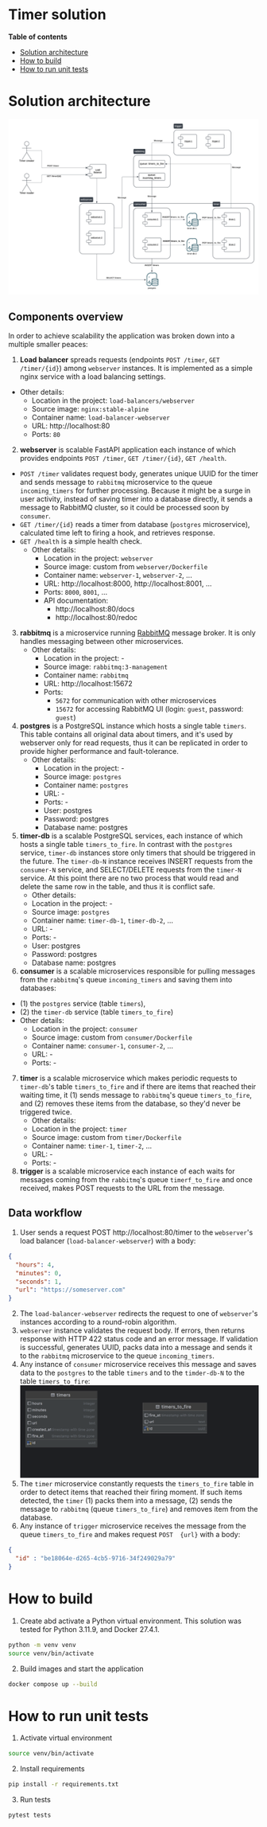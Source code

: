 <!--
  Copyright (c) [2024] [Maksim Moiseenkov]

  Licensed under the Apache License, Version 2.0 (the "License");
  you may not use this file except in compliance with the License.
  You may obtain a copy of the License at

      http://www.apache.org/licenses/LICENSE-2.0

  Unless required by applicable law or agreed to in writing, software
  distributed under the License is distributed on an "AS IS" BASIS,
  WITHOUT WARRANTIES OR CONDITIONS OF ANY KIND, either express or implied.
  See the License for the specific language governing permissions and
  limitations under the License.
 -->

# Timer solution

**Table of contents**

- [Solution architecture](#solution-architecture)
- [How to build](#how-to-build)
- [How to run unit tests](#how-to-run-unit-tests)

# Solution architecture
![Architecture](pics/architecture.png)
## Components overview
In order to achieve scalability the application was broken down into a multiple smaller peaces:
1. **Load balancer** spreads requests (endpoints `POST /timer`, `GET /timer/{id}`) among `webserver` instances. 
It is implemented as a simple nginx service with a load balancing settings.
  - Other details:
    - Location in the project: `load-balancers/webserver`
    - Source image: `nginx:stable-alpine`
    - Container name: `load-balancer-webserver`
    - URL: http://localhost:80
    - Ports: `80`

2. **webserver** is scalable FastAPI application each instance of which provides endpoints ```POST /timer```, 
`GET /timer/{id}`, `GET /health`.
- `POST /timer` validates request body, generates unique UUID for the timer and sends message to `rabbitmq`
microservice to the queue `incoming_timers` for further processing. Because it might be a surge in user activity, instead of 
saving timer into a database directly, it sends a message to RabbitMQ cluster, so it could be processed soon by
`consumer`.
- `GET /timer/{id}` reads a timer from database (`postgres` microservice), calculated time left to firing a hook, 
and retrieves response.
- `GET /health` is a simple health check.
  - Other details:
    - Location in the project: `webserver`
    - Source image: custom from `webserver/Dockerfile`
    - Container name: `webserver-1`, `webserver-2`, ...
    - URL: http://localhost:8000, http://localhost:8001, ...
    - Ports: `8000`, `8001`, ...
    - API documentation:
      - http://localhost:80/docs
      - http://localhost:80/redoc
3. **rabbitmq** is a microservice running [RabbitMQ](https://www.rabbitmq.com) message broker. It is only handles messaging
between other microservices.
   - Other details:
     - Location in the project: -
     - Source image: `rabbitmq:3-management`
     - Container name: `rabbitmq`
     - URL: http://localhost:15672
     - Ports:
       - `5672` for communication with other microservices
       - `15672` for accessing RabbitMQ UI (login: `guest`, password: `guest`)
4. **postgres** is a PostgreSQL instance which hosts a single table `timers`. This table contains all original data 
about timers, and it's used by webserver only for read requests, thus it can be replicated in order to provide higher 
performance and fault-tolerance.
   - Other details:
     - Location in the project: -
     - Source image: `postgres`
     - Container name: `postgres`
     - URL: -
     - Ports: -
     - User: postgres
     - Password: postgres
     - Database name: postgres
5. **timer-db** is a scalable PostgreSQL services, each instance of which hosts a single table `timers_to_fire`.
In contrast with the `postgres` service, `timer-db` instances store only timers that should be triggered in the future.
The `timer-db-N` instance receives INSERT requests from the `consumer-N` service, and SELECT/DELETE requests from the
`timer-N` service. At this point there are no two process that would read and delete the same row in the table, and thus
it is conflict safe.
    - Other details:
     - Location in the project: -
     - Source image: `postgres`
     - Container name: `timer-db-1`, `timer-db-2`, ...
     - URL: -
     - Ports: -
     - User: postgres
     - Password: postgres
     - Database name: postgres
6. **consumer** is a scalable microservices responsible for pulling messages from the `rabbitmq`'s queue 
`incoming_timers` and saving them into databases:
 - (1) the `postgres` service (table `timers`),
 - (2) the `timer-db` service (table `timers_to_fire`)
 - Other details:
   - Location in the project: `consumer`
   - Source image: custom from `consumer/Dockerfile`
   - Container name: `consumer-1`, `consumer-2`, ...
   - URL: -
   - Ports: -
7. **timer** is a scalable microservice which makes periodic requests to `timer-db`'s table `timers_to_fire` and
if there are items that reached their waiting time, it (1) sends message to `rabbitmq`'s queue `timers_to_fire`, and (2)
removes these items from the database, so they'd never be triggered twice.
   - Other details:
   - Location in the project: `timer`
   - Source image: custom from `timer/Dockerfile`
   - Container name: `timer-1`, `timer-2`, ...
   - URL: -
   - Ports: -
8. **trigger** is a scalable microservice each instance of each waits for messages coming from the `rabbitmq`'s queue 
`timerf_to_fire` and once received, makes POST requests to the URL from the message.

## Data workflow
1. User sends a request POST http://localhost:80/timer to the `webserver`'s load balancer (`load-balancer-webserver`) 
with a body:
```json
{
  "hours": 4,
  "minutes": 0,
  "seconds": 1,
  "url": "https://someserver.com"
}
```
2. The `load-balancer-webserver` redirects the request to one of `webserver`'s instances according to a round-robin 
algorithm.
3. `webserver` instance validates the request body. If errors, then returns response with HTTP 422 status code and an
error message. If validation is successful, generates UUID, packs data into a message and sends it to the `rabbitmq` 
microservice to the queue `incoming_timers`.
4. Any instance of `consumer` microservice receives this message and saves data to the `postgres` to the table `timers`
and to the `timder-db-N` to the table `timers_to_fire`:
![tables](pics/tables.png)
5. The `timer` microservice constantly requests the `timers_to_fire` table in order to detect items that reached their 
firing moment. If such items detected, the `timer` (1) packs them into a message, (2) sends the message to `rabbitmq`
(queue `timers_to_fire`) and removes item from the database.
6. Any instance of `trigger` microservice receives the message from the queue `timers_to_fire` and makes request `POST 
{url}` with a body:
```json
{
  "id" : "be18064e-d265-4cb5-9716-34f249029a79"
}
```

# How to build
1. Create abd activate a Python virtual environment. This solution was tested for Python 3.11.9, and Docker 27.4.1.
```bash
python -m venv venv
source venv/bin/activate
```
2. Build images and start the application
```bash
docker compose up --build
```

# How to run unit tests
1. Activate virtual environment
```bash
source venv/bin/activate
```
2. Install requirements
```bash
pip install -r requirements.txt
```
3. Run tests
```bash
pytest tests
```
